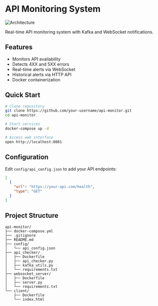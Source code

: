 # API Monitoring System

![Architecture](architecture.png)

Real-time API monitoring system with Kafka and WebSocket notifications.

## Features
- Monitors API availability
- Detects 4XX and 5XX errors
- Real-time alerts via WebSocket
- Historical alerts via HTTP API
- Docker containerization

## Quick Start

```bash
# Clone repository
git clone https://github.com/your-username/api-monitor.git
cd api-monitor

# Start services
docker-compose up -d

# Access web interface
open http://localhost:8081
```

## Configuration
Edit `config/api_config.json` to add your API endpoints:

```json
[
  {
    "url": "https://your-api.com/health",
    "type": "GET"
  }
]
```

## Project Structure
```
api-monitor/
├── docker-compose.yml
├── .gitignore
├── README.md
├── config/
│   └── api_config.json
├── api_checker/
│   ├── Dockerfile
│   ├── api_checker.py
│   ├── kafka_utils.py
│   └── requirements.txt
├── websocket_server/
│   ├── Dockerfile
│   ├── server.py
│   └── requirements.txt
└── client/
    ├── Dockerfile
    └── index.html
```